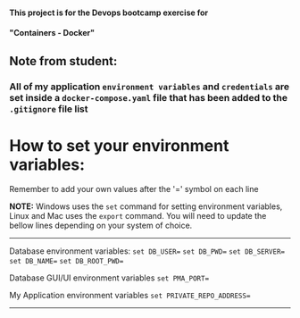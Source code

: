 #### This project is for the Devops bootcamp exercise for 
#### "Containers - Docker" 

## Note from student:
### All of my application `environment variables` and `credentials` are set inside a `docker-compose.yaml` file that has been added to the `.gitignore` file list


# How to set your environment variables: 
Remember to add your own values after the '=' symbol on each line

**NOTE:** 
Windows uses the `set` command for setting environment variables,  
Linux and Mac uses the `export` command. 
You will need to update the bellow lines depending on your system of choice.

--- 

Database environment variables:
`set DB_USER=`
`set DB_PWD=`
`set DB_SERVER=`
`set DB_NAME=`
`set DB_ROOT_PWD=`

Database GUI/UI environment variables
`set PMA_PORT=`

My Application environment variables
`set PRIVATE_REPO_ADDRESS=`

---
